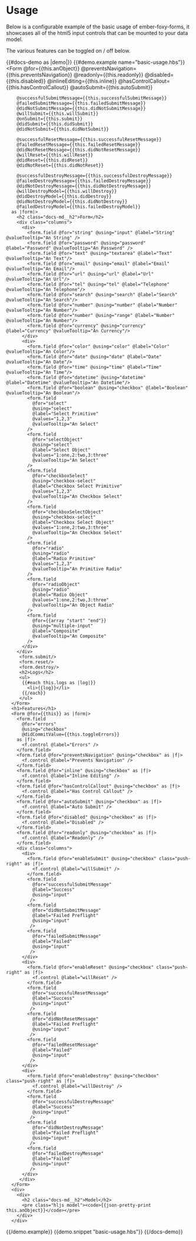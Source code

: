 # Usage 

Below is a configurable example of the basic usage of ember-foxy-forms, it showcases all of the html5 input controls
that can be mounted to your data model.

The various features can be toggled on / off below.

{{#docs-demo as |demo|}}
  {{#demo.example name="basic-usage.hbs"}}
      <Form
        @for={{this.anObject}} 
        @preventsNavigation={{this.preventsNavigation}}
        @readonly={{this.readonly}} 
        @disabled={{this.disabled}} 
        @inlineEditing={{this.inline}} 
        @hasControlCallout={{this.hasControlCallout}} 
        @autoSubmit={{this.autoSubmit}} 
        
        @successfulSubmitMessage={{this.successfulSubmitMessage}}
        @failedSubmitMessage={{this.failedSubmitMessage}}
        @didNotSubmitMessage={{this.didNotSubmitMessage}}
        @willSubmit={{this.willSubmit}}
        @onSubmit={{this.submit}}
        @didSubmit={{this.didSubmit}}
        @didNotSubmit={{this.didNotSubmit}}
       
        @successfulResetMessage={{this.successfulResetMessage}}
        @failedResetMessage={{this.failedResetMessage}}
        @didNotResetMessage={{this.didNotResetMessage}}
        @willReset={{this.willReset}}
        @didReset={{this.didReset}}
        @didNotReset={{this.didNotReset}}
        
        @successfulDestroyMessage={{this.successfulDestroyMessage}}
        @failedDestroyMessage={{this.failedDestroyMessage}}
        @didNotDestroyMessage={{this.didNotDestroyMessage}}
        @willDestroyModel={{this.willDestroy}}
        @didDestroyModel={{this.didDestroy}}
        @didNotDestroyModel={{this.didNotDestroy}}
        @failedDestroyModel={{this.failedDestroyModel}}
      as |form|>
        <h2 class="docs-md__h2">Form</h2>
        <div class="columns">
          <div>
            <form.field @for="string" @using="input" @label="String" @valueTooltip="An String" />
            <form.field @for="password" @using="password" @label="Password" @valueTooltip="An Password" />
            <form.field @for="text" @using="textarea" @label="Text" @valueTooltip="An Text"/>
            <form.field @for="email" @using="email" @label="Email" @valueTooltip="An Email"/>
            <form.field @for="url" @using="url" @label="Url" @valueTooltip="An Url"/>
            <form.field @for="tel" @using="tel" @label="Telephone" @valueTooltip="An Telephone"/>
            <form.field @for="search" @using="search" @label="Search" @valueTooltip="An Search"/>
            <form.field @for="number" @using="number" @label="Number" @valueTooltip="An Number"/>
            <form.field @for="number" @using="range" @label="Number" @valueTooltip="An Number"/>
            <form.field @for="currency" @using="currency" @label="Currency" @valueTooltip="An Currency"/>
          </div>
          <div>
            <form.field @for="color" @using="color" @label="Color" @valueTooltip="An Color"/>
            <form.field @for="date" @using="date" @label="Date" @valueTooltip="An Date"/>
            <form.field @for="time" @using="time" @label="Time" @valueTooltip="An Time"/>
            <form.field @for="datetime" @using="datetime" @label="Datetime" @valueTooltip="An Datetime"/>
            <form.field @for="boolean" @using="checkbox" @label="Boolean"  @valueTooltip="An Boolean"/>
            <form.field 
              @for="select" 
              @using="select" 
              @label="Select Primitive" 
              @values="1,2,3" 
              @valueTooltip="An Select"
            />
            <form.field 
              @for="selectObject" 
              @using="select" 
              @label="Select Object" 
              @values="1:one,2:two,3:three" 
              @valueTooltip="An Select"
            />
            <form.field 
              @for="checkboxSelect" 
              @using="checkbox-select" 
              @label="Checkbox Select Primitive" 
              @values="1,2,3" 
              @valueTooltip="An Checkbox Select"
            />
            <form.field 
              @for="checkboxSelectObject" 
              @using="checkbox-select" 
              @label="Checkbox Select Object" 
              @values="1:one,2:two,3:three" 
              @valueTooltip="An Checkbox Select"
            />
            <form.field 
              @for="radio" 
              @using="radio" 
              @label="Radio Primitive" 
              @values="1,2,3" 
              @valueTooltip="An Primitive Radio"
            />
            <form.field 
              @for="radioObject" 
              @using="radio" 
              @label="Radio Object" 
              @values="1:one,2:two,3:three" 
              @valueTooltip="An Object Radio"
            />
            <form.field 
              @for={{array "start" "end"}} 
              @using="multiple-input" 
              @label="Composite" 
              @valueTooltip="An Composite"
            />
          </div>
        </div>
         <form.submit/>
         <form.reset/>
         <form.destroy/>
         <h2>Logs</h2>
         <ul>
          {{#each this.logs as |log|}}
            <li>{{log}}</li>
          {{/each}}
         </ul>
      </Form>
      <h1>Features</h1>
      <Form @for={{this}} as |form|>
        <form.field 
          @for="errors" 
          @using="checkbox" 
          @didCommitValue={{this.toggleErrors}}
        as |f|>
          <f.control @label="Errors" />
        </form.field>
        <form.field @for="preventsNavigation" @using="checkbox" as |f|>
          <f.control @label="Prevents Navigation" />
        </form.field>
        <form.field @for="inline" @using="checkbox" as |f|>
          <f.control @label="Inline Editing" />
        </form.field>
        <form.field @for="hasControlCallout" @using="checkbox" as |f|>
          <f.control @label="Has Control Callout" />
        </form.field>
        <form.field @for="autoSubmit" @using="checkbox" as |f|>
          <f.control @label="Auto Submit" />
        </form.field>
        <form.field @for="disabled" @using="checkbox" as |f|>
          <f.control @label="Disabled" />
        </form.field>
        <form.field @for="readonly" @using="checkbox" as |f|>
          <f.control @label="Readonly" />
        </form.field>
        <div class="columns">
          <div>
            <form.field @for="enableSubmit" @using="checkbox" class="push-right" as |f|>
              <f.control @label="willSubmit" />
            </form.field>
            <form.field 
              @for="successfulSubmitMessage"
              @label="Success"
              @using="input" 
             />
            <form.field 
              @for="didNotSubmitMessage"
              @label="Failed Preflight"
              @using="input" 
             />
            <form.field 
              @for="failedSubmitMessage"
              @label="Failed"
              @using="input" 
             />
          </div>
          <div>
            <form.field @for="enableReset" @using="checkbox" class="push-right" as |f|>
              <f.control @label="willReset" />
            </form.field>
            <form.field 
              @for="successfulResetMessage"
              @label="Success"
              @using="input" 
             />
            <form.field 
              @for="didNotResetMessage"
              @label="Failed Preflight"
              @using="input" 
             />
            <form.field 
              @for="failedResetMessage"
              @label="Failed"
              @using="input" 
             />
          </div>
          <div>
            <form.field @for="enableDestroy" @using="checkbox" class="push-right" as |f|>
              <f.control @label="willDestroy" />
            </form.field>
            <form.field 
              @for="successfulDestroyMessage"
              @label="Success"
              @using="input" 
             />
            <form.field 
              @for="didNotDestroyMessage"
              @label="Failed Preflight"
              @using="input" 
             />
            <form.field 
              @for="failedDestroyMessage"
              @label="Failed"
              @using="input" 
             />
          </div>
         </div>
      </Form>
      <div>
        <div>
          <h2 class="docs-md__h2">Model</h2>
          <pre class="hljs model"><code>{{json-pretty-print this.anObject}}</code></pre>
        </div>
      </div>
  {{/demo.example}}
  {{demo.snippet "basic-usage.hbs"}}
{{/docs-demo}}

